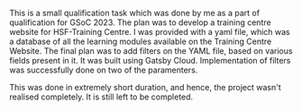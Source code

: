 This is a small qualification task which was done by me as a part of qualification for GSoC 2023. The plan was to develop a training centre website for HSF-Training Centre. 
I was provided with a yaml file, which was a database of all the learning modules available on the Training Centre Website.
The final plan was to add filters on the YAML file, based on various fields present in it.
It was built using Gatsby Cloud. Implementation of filters was successfully done on two of the paramenters.

This was done in extremely short duration, and hence, the project wasn't realised completely. It is still left to be completed.
